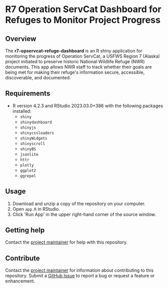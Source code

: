 # R7 Operation ServCat Dashboard for Refuges to Monitor Project Progress

## Overview

The **r7-opservcat-refuge-dashboard** is an R shiny application for monitoring the progress of Operation ServCat, a USFWS Region 7 (Alaska) project initiated to preserve historic National Wildlife Refuge (NWR) documents. This app allows NWR staff to track whether their goals are being met for making their refuge's information secure, accessible, discoverable, and documented.

## Requirements

* R version 4.2.3 and RStudio 2023.03.0+386 with the following packages installed:
  * ``shiny``
  * ``shinydashboard``
  * ``shinyjs``
  * ``shinycssloaders``
  * ``shinyWidgets``
  * ``shinyscroll``
  * ``shinyBS``
  * ``jsonlite``
  * ``httr``
  * ``plotly``
  * ``ggplot2``
  * ``ggrepel``

## Usage

1. Download and unzip a copy of the repository on your computer.
2. Open ``app.R`` in RStudio.
3. Click 'Run App' in the upper right-hand corner of the source window.

## Getting help

Contact the [project maintainer](emailto:emma_schillerstrom@fws.gov) for help with this repository.

## Contribute

Contact the [project maintainer](emailto:emma_schillerstrom@fws.gov) for information about contributing to this repository. Submit a [GitHub Issue](https://github.com/USFWS/r7-opservat-management-dashboard/issues) to report a bug or request a feature or enhancement.
